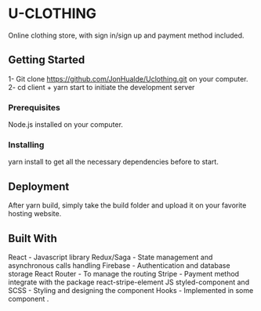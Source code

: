 # U-CLOTHING
Online clothing store, with sign in/sign up and payment method included.

## Getting Started
1- Git clone https://github.com/JonHualde/Uclothing.git on your computer. 
2- cd client + yarn start to initiate the development server

### Prerequisites
Node.js installed on your computer.

### Installing
yarn install to get all the necessary dependencies before to start.

## Deployment
After yarn build, simply take the build folder and upload it on your
favorite hosting website.

## Built With
React - Javascript library
Redux/Saga - State management and asynchronous calls handling
Firebase - Authentication and database storage
React Router - To manage the routing
Stripe - Payment method integrate with the package react-stripe-element
JS styled-component and SCSS - Styling and designing the component
Hooks - Implemented in some component .
